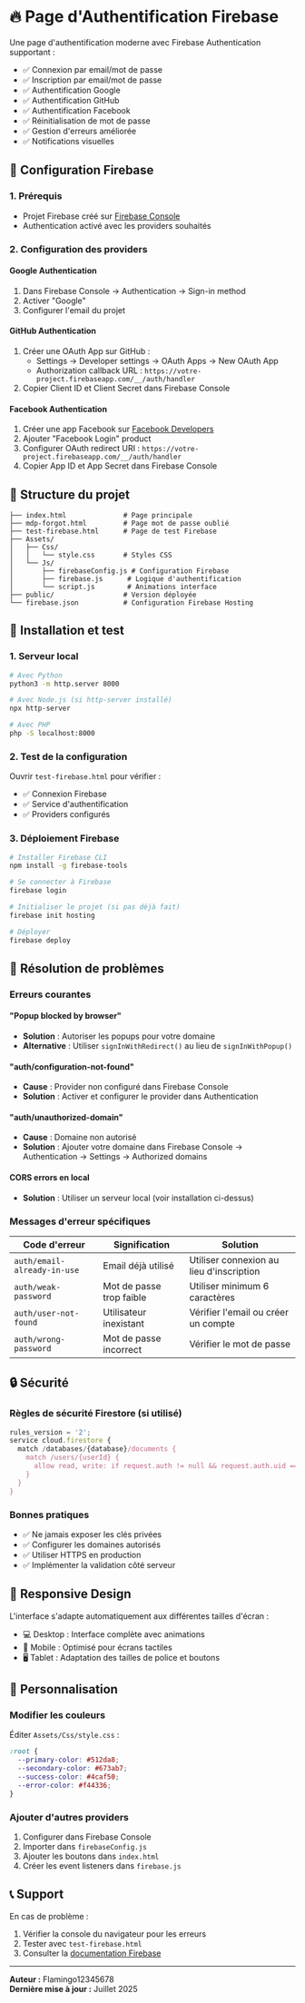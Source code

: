 
# 🔥 Page d'Authentification Firebase

Une page d'authentification moderne avec Firebase Authentication supportant :
- ✅ Connexion par email/mot de passe
- ✅ Inscription par email/mot de passe  
- ✅ Authentification Google
- ✅ Authentification GitHub
- ✅ Authentification Facebook
- ✅ Réinitialisation de mot de passe
- ✅ Gestion d'erreurs améliorée
- ✅ Notifications visuelles

## 🚀 Configuration Firebase

### 1. Prérequis
- Projet Firebase créé sur [Firebase Console](https://console.firebase.google.com)
- Authentication activé avec les providers souhaités

### 2. Configuration des providers

#### Google Authentication
1. Dans Firebase Console → Authentication → Sign-in method
2. Activer "Google"
3. Configurer l'email du projet

#### GitHub Authentication
1. Créer une OAuth App sur GitHub :
   - Settings → Developer settings → OAuth Apps → New OAuth App
   - Authorization callback URL : `https://votre-project.firebaseapp.com/__/auth/handler`
2. Copier Client ID et Client Secret dans Firebase Console

#### Facebook Authentication
1. Créer une app Facebook sur [Facebook Developers](https://developers.facebook.com)
2. Ajouter "Facebook Login" product
3. Configurer OAuth redirect URI : `https://votre-project.firebaseapp.com/__/auth/handler`
4. Copier App ID et App Secret dans Firebase Console

## 📁 Structure du projet

```
├── index.html              # Page principale
├── mdp-forgot.html         # Page mot de passe oublié
├── test-firebase.html      # Page de test Firebase
├── Assets/
│   ├── Css/
│   │   └── style.css       # Styles CSS
│   └── Js/
│       ├── firebaseConfig.js # Configuration Firebase
│       ├── firebase.js      # Logique d'authentification
│       └── script.js        # Animations interface
├── public/                 # Version déployée
└── firebase.json           # Configuration Firebase Hosting

```

## 🔧 Installation et test

### 1. Serveur local
```bash
# Avec Python
python3 -m http.server 8000

# Avec Node.js (si http-server installé)
npx http-server

# Avec PHP
php -S localhost:8000
```

### 2. Test de la configuration
Ouvrir `test-firebase.html` pour vérifier :
- ✅ Connexion Firebase
- ✅ Service d'authentification
- ✅ Providers configurés

### 3. Déploiement Firebase
```bash
# Installer Firebase CLI
npm install -g firebase-tools

# Se connecter à Firebase
firebase login

# Initialiser le projet (si pas déjà fait)
firebase init hosting

# Déployer
firebase deploy
```

## 🐛 Résolution de problèmes

### Erreurs courantes

#### "Popup blocked by browser"
- **Solution** : Autoriser les popups pour votre domaine
- **Alternative** : Utiliser `signInWithRedirect()` au lieu de `signInWithPopup()`

#### "auth/configuration-not-found"
- **Cause** : Provider non configuré dans Firebase Console
- **Solution** : Activer et configurer le provider dans Authentication

#### "auth/unauthorized-domain"
- **Cause** : Domaine non autorisé
- **Solution** : Ajouter votre domaine dans Firebase Console → Authentication → Settings → Authorized domains

#### CORS errors en local
- **Solution** : Utiliser un serveur local (voir installation ci-dessus)

### Messages d'erreur spécifiques

| Code d'erreur | Signification | Solution |
|---------------|---------------|----------|
| `auth/email-already-in-use` | Email déjà utilisé | Utiliser connexion au lieu d'inscription |
| `auth/weak-password` | Mot de passe trop faible | Utiliser minimum 6 caractères |
| `auth/user-not-found` | Utilisateur inexistant | Vérifier l'email ou créer un compte |
| `auth/wrong-password` | Mot de passe incorrect | Vérifier le mot de passe |

## 🔒 Sécurité

### Règles de sécurité Firestore (si utilisé)
```javascript
rules_version = '2';
service cloud.firestore {
  match /databases/{database}/documents {
    match /users/{userId} {
      allow read, write: if request.auth != null && request.auth.uid == userId;
    }
  }
}
```

### Bonnes pratiques
- ✅ Ne jamais exposer les clés privées
- ✅ Configurer les domaines autorisés
- ✅ Utiliser HTTPS en production
- ✅ Implémenter la validation côté serveur

## 📱 Responsive Design

L'interface s'adapte automatiquement aux différentes tailles d'écran :
- 💻 Desktop : Interface complète avec animations
- 📱 Mobile : Optimisé pour écrans tactiles
- 🖥️ Tablet : Adaptation des tailles de police et boutons

## 🎨 Personnalisation

### Modifier les couleurs
Éditer `Assets/Css/style.css` :
```css
:root {
  --primary-color: #512da8;
  --secondary-color: #673ab7;
  --success-color: #4caf50;
  --error-color: #f44336;
}
```

### Ajouter d'autres providers
1. Configurer dans Firebase Console
2. Importer dans `firebaseConfig.js`
3. Ajouter les boutons dans `index.html`
4. Créer les event listeners dans `firebase.js`

## 📞 Support

En cas de problème :
1. Vérifier la console du navigateur pour les erreurs
2. Tester avec `test-firebase.html`
3. Consulter la [documentation Firebase](https://firebase.google.com/docs/auth)

---

**Auteur :** Flamingo12345678  
**Dernière mise à jour :** Juillet 2025
